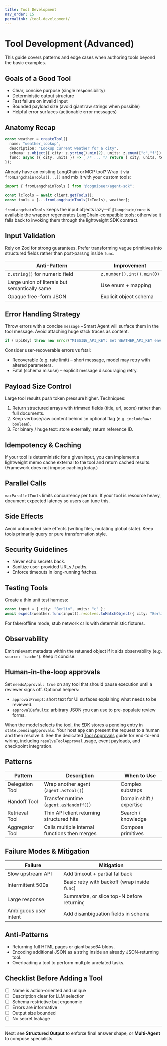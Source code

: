 ```yaml
---
title: Tool Development
nav_order: 15
permalink: /tool-development/
---
```


# Tool Development (Advanced)

This guide covers patterns and edge cases when authoring tools beyond the basic examples.

## Goals of a Good Tool
- Clear, concise purpose (single responsibility)
- Deterministic output structure
- Fast failure on invalid input
- Bounded payload size (avoid giant raw strings when possible)
- Helpful error surfaces (actionable error messages)

## Anatomy Recap
```ts
const weather = createTool({
  name: "weather_lookup",
  description: "Lookup current weather for a city",
  schema: z.object({ city: z.string().min(2), units: z.enum(["c","f"]).default("c") }),
  func: async ({ city, units }) => { /* ... */ return { city, units, temp: 21 }; }
});
```

Already have an existing LangChain or MCP tool? Wrap it via `fromLangchainTools([...])` and mix it with your custom tools:

```ts
import { fromLangchainTools } from "@cognipeer/agent-sdk";

const lcTools = await client.getTools();
const tools = [...fromLangchainTools(lcTools), weather];
```

`fromLangchainTools` keeps the input objects lazy—if `@langchain/core` is available the wrapper regenerates LangChain-compatible tools; otherwise it falls back to invoking them through the lightweight SDK contract.

## Input Validation
Rely on Zod for strong guarantees. Prefer transforming vague primitives into structured fields rather than post‑parsing inside `func`.

| Anti-Pattern | Improvement |
|--------------|------------|
| `z.string()` for numeric field | `z.number().int().min(0)` |
| Large union of literals but semantically same | Use enum + mapping |
| Opaque free-form JSON | Explicit object schema |

## Error Handling Strategy
Throw errors with a concise `message` – Smart Agent will surface them in the tool message. Avoid attaching huge stack traces as content.

```ts
if (!apiKey) throw new Error("MISSING_API_KEY: Set WEATHER_API_KEY env var");
```

Consider user-recoverable errors vs fatal:
- Recoverable (e.g. rate limit) – short message, model may retry with altered parameters.
- Fatal (schema misuse) – explicit message discouraging retry.

## Payload Size Control
Large tool results push token pressure higher. Techniques:
1. Return structured arrays with trimmed fields (title, url, score) rather than full documents.
2. Keep verbose/raw content behind an optional flag (e.g. `includeRaw: boolean`).
3. For binary / huge text: store externally, return reference ID.

## Idempotency & Caching
If your tool is deterministic for a given input, you can implement a lightweight memo cache external to the tool and return cached results. (Framework does not impose caching today.)

## Parallel Calls
`maxParallelTools` limits concurrency per turn. If your tool is resource heavy, document expected latency so users can tune this.

## Side Effects
Avoid unbounded side effects (writing files, mutating global state). Keep tools primarily query or pure transformation style.

## Security Guidelines
- Never echo secrets back.
- Sanitize user-provided URLs / paths.
- Enforce timeouts in long-running fetches.

## Testing Tools
Create a thin unit test harness:
```ts
const input = { city: "Berlin", units: "c" };
await expect(weather.func(input)).resolves.toMatchObject({ city: "Berlin" });
```
For fake/offline mode, stub network calls with deterministic fixtures.

## Observability
Emit relevant metadata within the returned object if it aids observability (e.g. `source: 'cache'`). Keep it concise.

## Human-in-the-loop approvals

Set `needsApproval: true` on any tool that should pause execution until a reviewer signs off. Optional helpers:

- `approvalPrompt`: short text for UI surfaces explaining what needs to be reviewed.
- `approvalDefaults`: arbitrary JSON you can use to pre-populate review forms.

When the model selects the tool, the SDK stores a pending entry in `state.pendingApprovals`. Your host app can present the request to a human and then resolve it. See the dedicated [Tool Approvals](/tool-approvals/) guide for end-to-end wiring, including `resolveToolApproval` usage, event payloads, and checkpoint integration.

## Patterns
| Pattern | Description | When to Use |
|---------|-------------|-------------|
| Delegation Tool | Wrap another agent (`agent.asTool()`) | Complex substeps |
| Handoff Tool | Transfer runtime (`agent.asHandoff()`) | Domain shift / expertise |
| Retrieval Tool | Thin API client returning structured hits | Search / knowledge |
| Aggregator Tool | Calls multiple internal functions then merges | Compose primitives |

## Failure Modes & Mitigation
| Failure | Mitigation |
|---------|-----------|
| Slow upstream API | Add timeout + partial fallback |
| Intermittent 500s | Basic retry with backoff (wrap inside `func`) |
| Large response | Summarize, or slice top-N before returning |
| Ambiguous user intent | Add disambiguation fields in schema |

## Anti-Patterns
- Returning full HTML pages or giant base64 blobs.
- Encoding additional JSON as a string inside an already JSON-returning tool.
- Overloading a tool to perform multiple unrelated tasks.

## Checklist Before Adding a Tool
- [ ] Name is action-oriented and unique
- [ ] Description clear for LLM selection
- [ ] Schema restrictive but ergonomic
- [ ] Errors are informative
- [ ] Output size bounded
- [ ] No secret leakage

---
Next: see **Structured Output** to enforce final answer shape, or **Multi-Agent** to compose specialists.
